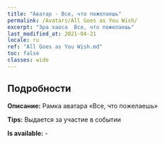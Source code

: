 ```yaml
---
title: "Аватар - Все, что пожелаешь"
permalink: /Avatars/All Goes as You Wish/
excerpt: "Эра хаоса  Все, что пожелаешь"
last_modified_at: 2021-04-21
locale: ru
ref: "All Goes as You Wish.md"
toc: false
classes: wide
---
```

## Подробности

 **Описание:** Рамка аватара «Все, что пожелаешь» 

 **Tips:** Выдается за участие в событии 

 **Is available:**  - 

